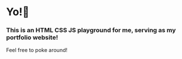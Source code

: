 # Yo!👋
### This is an HTML CSS JS playground for me, serving as my portfolio website!
Feel free to poke around!